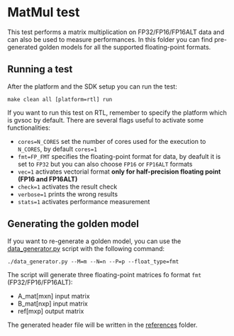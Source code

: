 # MatMul test
This test performs a matrix multiplication on FP32/FP16/FP16ALT data and can also be used to measure performances.
In this folder you can find pre-generated golden models for all the supported floating-point formats.

## Running a test
After the platform and the SDK setup you can run the test:

~~~~~shell
make clean all [platform=rtl] run
~~~~~

If you want to run this test on RTL, remember to specify the platform which is gvsoc by default.
There are several flags useful to activate some functionalities:

- `cores=N_CORES` set the number of cores used for the execution to `N_CORES`, by default `cores=1`
- `fmt=FP_FMT` specifies the floating-point format for data, by deafult it is set to `FP32` but you can also choose `FP16` or `FP16ALT` formats
- `vec=1` activates vectorial format **only for half-precision floating point (FP16 and FP16ALT)**
- `check=1` activates the result check
- `verbose=1` prints the wrong results
- `stats=1` activates performance measurement

## Generating the golden model
If you want to re-generate a golden model, you can use the [data_generator.py](./data_generator.py) script with the following command:

~~~~~shell
./data_generator.py --M=m --N=n --P=p --float_type=fmt
~~~~~

The script will generate three floating-point matrices fo format `fmt` (FP32/FP16/FP16ALT):
- A_mat[mxn] input matrix
- B_mat[nxp] input matrix
- ref[mxp] output matrix

The generated header file will be written in the [references](./references) folder.